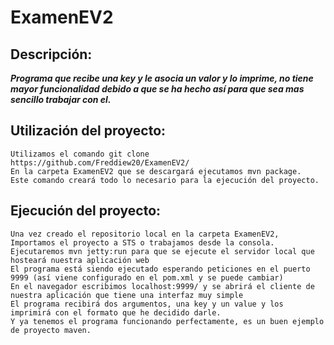 # ExamenEV2

## Descripción:
**_Programa que recibe una key y le asocia un valor y lo imprime, no tiene mayor funcionalidad debido a que se ha hecho así para que sea mas sencillo trabajar con el._**

## Utilización del proyecto:
    Utilizamos el comando git clone https://github.com/Freddiew20/ExamenEV2/
    En la carpeta ExamenEV2 que se descargará ejecutamos mvn package.
    Este comando creará todo lo necesario para la ejecución del proyecto.
  
## Ejecución del proyecto:
    Una vez creado el repositorio local en la carpeta ExamenEV2,
    Importamos el proyecto a STS o trabajamos desde la consola.
    Ejecutaremos mvn jetty:run para que se ejecute el servidor local que hosteará nuestra aplicación web
    El programa está siendo ejecutado esperando peticiones en el puerto 9999 (así viene configurado en el pom.xml y se puede cambiar)
    En el navegador escribimos localhost:9999/ y se abrirá el cliente de nuestra aplicación que tiene una interfaz muy simple
    El programa recibirá dos argumentos, una key y un value y los imprimirá con el formato que he decidido darle.
    Y ya tenemos el programa funcionando perfectamente, es un buen ejemplo de proyecto maven.
